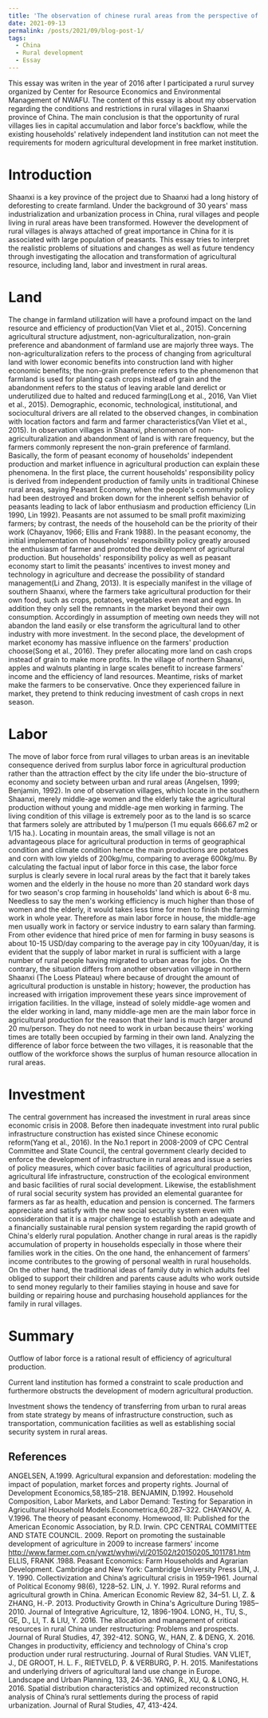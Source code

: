 ```yaml
---
title: 'The observation of chinese rural areas from the perspective of resource endowment'
date: 2021-09-13
permalink: /posts/2021/09/blog-post-1/
tags:
  - China
  - Rural development
  - Essay
---
```


This essay was writen in the year of 2016 after I participated a rurul survey organized by Center for Resource Economics and Environmental Management of NWAFU. The content of this essay is about my observation regarding the conditions and restrictions in rural villages in Shaanxi province of China. The main conclusion is that the opportunity of rural villages lies in capital accumulation and labor force's backflow, while the existing households' relatively independent land institution can not meet the requirements for modern agricultural development in free market institution.


Introduction
======
Shaanxi is a key province of the project due to Shaanxi had a long history of deforesting to create farmland. Under the background of 30 years' mass industrialization and urbanization process in China, rural villages and people living in rural areas have been transformed. However the development of rural villages is always attached of great importance in China for it is associated with large population of peasants. This essay tries to interpret the realistic problems of situations and changes as well as future tendency through investigating the allocation and transformation of agricultural resource, including land, labor and investment in rural areas. 

Land
======

The change in farmland utilization will have a profound impact on the land resource and efficiency of production(Van Vliet et al., 2015). Concerning agricultural structure adjustment, non-agriculturalization, non-grain preference and abandonment of farmland use are majorly three ways. The non-agriculturalization refers to the process of changing from agricultural land with lower economic benefits into construction land with higher economic benefits; the non-grain preference refers to the phenomenon that farmland is used for planting cash crops instead of grain and the abandonment refers to the status of leaving arable land derelict or underutilized due to halted and reduced farming(Long et al., 2016, Van Vliet et al., 2015). Demographic, economic, technological, institutional, and sociocultural drivers are all related to the observed changes, in combination with location factors and farm and farmer characteristics(Van Vliet et al., 2015). 
In observation villages in Shaanxi, phenomenon of non-agriculturalization and abandonment of land is with rare frequency, but the farmers commonly represent the non-grain preference of farmland. Basically, the form of peasant economy of households' independent production and market influence in agricultural production can explain these phenomena. In the first place, the current households' responsibility policy is derived from independent production of family units in traditional Chinese rural areas, saying Peasant Economy, when the people's community policy had been destroyed and broken down for the inherent selfish behavior of peasants leading to lack of labor enthusiasm and production efficiency (Lin 1990, Lin 1992). Peasants are not assumed to be small profit maximizing farmers; by contrast, the needs of the household can be the priority of their work (Chayanov, 1966; Ellis and Frank 1988). In the peasant economy, the initial implementation of households' responsibility policy greatly aroused the enthusiasm of farmer and promoted the development of agricultural production. But households' responsibility policy as well as peasant economy start to limit the peasants' incentives to invest money and technology in agriculture and decrease the possibility of standard management(Li and Zhang, 2013). It is especially manifest in the village of southern Shaanxi, where the farmers take agricultural production for their own food, such as crops, potatoes, vegetables even meat and eggs. In addition they only sell the remnants in the market beyond their own consumption. Accordingly in assumption of meeting own needs they will not abandon the land easily or else transform the agricultural land to other industry with more investment. In the second place, the development of market economy has massive influence on the farmers' production choose(Song et al., 2016). They prefer allocating more land on cash crops instead of grain to make more profits. In the village of northern Shaanxi, apples and walnuts planting in large scales benefit to increase farmers' income and the efficiency of land resources. Meantime, risks of market make the farmers to be conservative. Once they experienced failure in market, they pretend to think reducing investment of cash crops in next season.

Labor
======

The move of labor force from rural villages to urban areas is an inevitable consequence derived from surplus labor force in agricultural production rather than the attraction effect by the city life under the bio-structure of economy and society between urban and rural areas (Angelsen, 1999; Benjamin, 1992). In one of observation villages, which locate in the southern Shaanxi, merely middle-age women and the elderly take the agricultural production without young and middle-age men working in farming. The living condition of this village is extremely poor as to the land is so scarce that farmers solely are attributed by 1 mu/person (1 mu equals 666.67 m2 or 1/15 ha.). Locating in mountain areas, the small village is not an advantageous place for agricultural production in terms of geographical condition and climate condition hence the main productions are potatoes and corn with low yields of 200kg/mu, comparing to average 600kg/mu. By calculating the factual input of labor force in this case, the labor force surplus is clearly severe in local rural areas by the fact that it barely takes women and the elderly in the house no more than 20 standard work days for two season's crop farming in households' land which is about 6-8 mu. Needless to say the men's working efficiency is much higher than those of women and the elderly, it would takes less time for men to finish the farming work in whole year. Therefore as main labor force in house, the middle-age men usually work in factory or service industry to earn salary than farming. From other evidence that hired price of men for farming in busy seasons is about 10-15 USD/day comparing to the average pay in city 100yuan/day, it is evident that the supply of labor market in rural is sufficient with a large number of rural people having migrated to urban areas for jobs. On the contrary, the situation differs from another observation village in northern Shaanxi (The Loess Plateau) where because of drought the amount of agricultural production is unstable in history; however, the production has increased with irrigation improvement these years since improvement of irrigation facilities. In the village, instead of solely middle-age women and the elder working in land, many middle-age men are the main labor force in agricultural production for the reason that their land is much larger around 20 mu/person. They do not need to work in urban because theirs' working times are totally been occupied by farming in their own land. Analyzing the difference of labor force between the two villages, it is reasonable that the outflow of the workforce shows the surplus of human resource allocation in rural areas.

Investment
======

The central government has increased the investment in rural areas since economic crisis in 2008. Before then inadequate investment into rural public infrastructure construction has existed since Chinese economic reform(Yang et al., 2016). In the No.1 report in 2008-2009 of CPC Central Committee and State Council, the central government clearly decided to enforce the development of infrastructure in rural areas and issue a series of policy measures, which cover basic facilities of agricultural production, agricultural life infrastructure, construction of the ecological environment and basic facilities of rural social development. Likewise, the establishment of rural social security system has provided an elemental guarantee for farmers as far as health, education and pension is concerned. The farmers appreciate and satisfy with the new social security system even with consideration that it is a major challenge to establish both an adequate and a financially sustainable rural pension system regarding the rapid growth of China's elderly rural population.
Another change in rural areas is the rapidly accumulation of property in households especially in those where their families work in the cities. On the one hand, the enhancement of farmers’ income contributes to the growing of personal wealth in rural households. On the other hand, the traditional ideas of family duty in which adults feel obliged to support their children and parents cause adults who work outside to send money regularly to their families staying in house and save for building or repairing house and purchasing household appliances for the family in rural villages.

Summary
======

Outflow of labor force is a rational result of efficiency of agricultural production. 

Current land institution has formed a constraint to scale production and furthermore obstructs the development of modern agricultural production. 

Investment shows the tendency of transferring from urban to rural areas from state strategy by means of infrastructure construction, such as transportation, communication facilities as well as establishing social security system in rural areas. 


References
------

ANGELSEN, A.1999. Agricultural expansion and deforestation: modeling the impact of population, market forces and property rights. Journal of Development Economics,58,185–218. 
BENJAMIN, D.1992. Household Composition, Labor Markets, and Labor Demand: Testing for Separation in Agricultural Household Models.Econometrica,60,287–322. 
CHAYANOV, A. V.1996. The theory of peasant economy. Homewood, Ill: Published for the American Economic Association, by R.D. Irwin.
CPC CENTRAL COMMITTEE AND STATE COUNCIL. 2009. Report on promoting the sustainable development of agriculture in 2009 to increase farmers' income
http://www.farmer.com.cn/ywzt/wyhwj/yl/201502/t20150205_1011781.htm
ELLIS, FRANK .1988. Peasant Economics: Farm Households and Agrarian Development. Cambridge and New York: Cambridge University Press
LIN, J. Y. 1990. Collectivization and China’s agricultural crisis in 1959–1961. Journal of Political Economy 98(6), 1228–52.
LIN, J. Y. 1992. Rural reforms and agricultural growth in China. American Economic Review 82, 34–51.
LI, Z. & ZHANG, H.-P. 2013. Productivity Growth in China's Agriculture During 1985–2010. Journal of Integrative Agriculture, 12, 1896-1904.
LONG, H., TU, S., GE, D., LI, T. & LIU, Y. 2016. The allocation and management of critical resources in rural China under restructuring: Problems and prospects. Journal of Rural Studies, 47, 392-412.
SONG, W., HAN, Z. & DENG, X. 2016. Changes in productivity, efficiency and technology of China's crop production under rural restructuring. Journal of Rural Studies.
VAN VLIET, J., DE GROOT, H. L. F., RIETVELD, P. & VERBURG, P. H. 2015. Manifestations and underlying drivers of agricultural land use change in Europe. Landscape and Urban Planning, 133, 24-36.
YANG, R., XU, Q. & LONG, H. 2016. Spatial distribution characteristics and optimized reconstruction analysis of China’s rural settlements during the process of rapid urbanization. Journal of Rural Studies, 47, 413-424.

